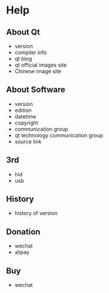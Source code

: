 ﻿# Help

## About Qt

+ version
+ compiler info
+ qt blog
+ qt official images site
+ Chinese image site

## About Software

+ version
+ edition
+ datetime
+ copyright
+ communication group
+ qt technology communication group
+ source link

## 3rd

+ hid
+ usb

## History

+ history of version

## Donation

+ wechat
+ alipay

## Buy

+ wechat

